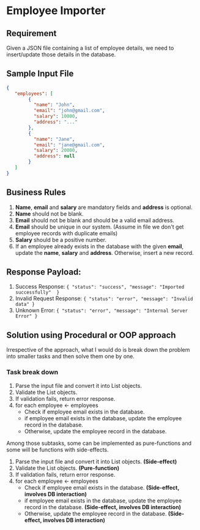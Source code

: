 # Employee Importer

## Requirement
Given a JSON file containing a list of employee details, 
we need to insert/update those details in the database.

## Sample Input File

```json
{
   "employees": [
        {
          "name": "John",
          "email": "john@gmail.com",
          "salary": 10000,
          "address": "..."
        },
        {
          "name": "Jane",
          "email": "jane@gmail.com",
          "salary": 20000,
          "address": null
        }
   ]
}
```

## Business Rules
1. **Name**, **email** and **salary** are mandatory fields and **address** is optional.
2. **Name** should not be blank.
3. **Email** should not be blank and should be a valid email address.
4. **Email** should be unique in our system. (Assume in file we don't get employee records with duplicate emails)
5. **Salary** should be a positive number.
6. If an employee already exists in the database with the given **email**, update the **name**, **salary** and **address**. Otherwise, insert a new record.

## Response Payload:

1. Success Response: `{ "status": "success", "message": "Imported successfully"  }`
2. Invalid Request Response: `{ "status": "error", "message": "Invalid data" }`
3. Unknown Error: `{ "status": "error", "message": "Internal Server Error" }`

## Solution using Procedural or OOP approach
Irrespective of the approach, what I would do is break down the problem into smaller tasks and then solve them one by one.

### Task break down
1. Parse the input file and convert it into List<Employee> objects.
2. Validate the List<Employee> objects.
3. If validation fails, return error response.
4. for each employee <- employees
   * Check if employee email exists in the database.
   * if employee email exists in the database, update the employee record in the database.
   * Otherwise, update the employee record in the database.

Among those subtasks, some can be implemented as pure-functions and some will be functions with side-effects.

1. Parse the input file and convert it into List<Employee> objects. **(Side-effect)**
2. Validate the List<Employee> objects. **(Pure-function)**
3. If validation fails, return error response.
4. for each employee <- employees 
   * Check if employee email exists in the database. **(Side-effect, involves DB interaction)**
   * if employee email exists in the database, update the employee record in the database. **(Side-effect, involves DB interaction)**
   * Otherwise, update the employee record in the database. **(Side-effect, involves DB interaction)**
